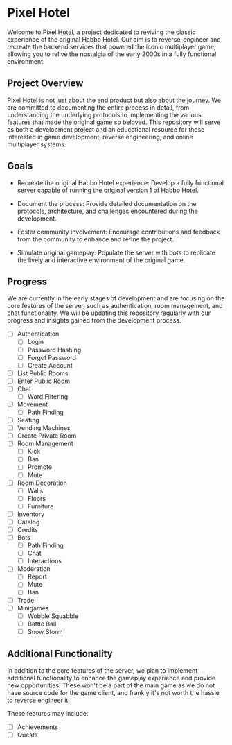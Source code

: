# Pixel Hotel

Welcome to Pixel Hotel, a project dedicated to reviving the classic experience
of the original Habbo Hotel. Our aim is to reverse-engineer and recreate the
backend services that powered the iconic multiplayer game, allowing you to
relive the nostalgia of the early 2000s in a fully functional environment.

## Project Overview

Pixel Hotel is not just about the end product but also about the journey. We are
committed to documenting the entire process in detail, from understanding the
underlying protocols to implementing the various features that made the original
game so beloved. This repository will serve as both a development project and an
educational resource for those interested in game development, reverse
engineering, and online multiplayer systems.

## Goals

* Recreate the original Habbo Hotel experience: Develop a fully functional
server capable of running the original version 1 of Habbo Hotel.

* Document the process: Provide detailed documentation on the protocols,
architecture, and challenges encountered during the development.

* Foster community involvement: Encourage contributions and feedback from the
community to enhance and refine the project.

* Simulate original gameplay: Populate the server with bots to replicate the
lively and interactive environment of the original game.

## Progress

We are currently in the early stages of development and are focusing on the core
features of the server, such as authentication, room management, and chat
functionality. We will be updating this repository regularly with our progress
and insights gained from the development process.

* [ ] Authentication
  * [ ] Login
  * [ ] Password Hashing
  * [ ] Forgot Password
  * [ ] Create Account
* [ ] List Public Rooms
* [ ] Enter Public Room
* [ ] Chat
  * [ ] Word Filtering
* [ ] Movement
  * [ ] Path Finding
* [ ] Seating
* [ ] Vending Machines
* [ ] Create Private Room
* [ ] Room Management
  * [ ] Kick
  * [ ] Ban
  * [ ] Promote
  * [ ] Mute
* [ ] Room Decoration
  * [ ] Walls
  * [ ] Floors
  * [ ] Furniture
* [ ] Inventory
* [ ] Catalog
* [ ] Credits
* [ ] Bots
  * [ ] Path Finding
  * [ ] Chat
  * [ ] Interactions
* [ ] Moderation
  * [ ] Report
  * [ ] Mute
  * [ ] Ban
* [ ] Trade
* [ ] Minigames
  * [ ] Wobble Squabble
  * [ ] Battle Ball
  * [ ] Snow Storm

## Additional Functionality

In addition to the core features of the server, we plan to implement additional
functionality to enhance the gameplay experience and provide new opportunities.
These won't be a part of the main game as we do not have source code for the
game client, and frankly it's not worth the hassle to reverse engineer it.

These features may include:

* [ ] Achievements
* [ ] Quests
